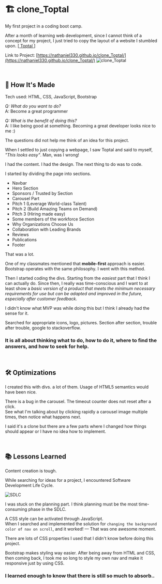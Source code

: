 # 🏗 clone_Toptal
My first project in a coding boot camp. 

After a month of learning web development, since I cannot think of a concept for my project, I just tried to copy the layout of a website I stumbled upon. [[ Toptal ](https://www.toptal.com/)]

Link to Project: [https://nathaniel330.github.io/clone_Toptal/](https://nathaniel330.github.io/clone_Toptal/)
![clone_Toptal](https://user-images.githubusercontent.com/110211889/230150377-ae44c1fd-756a-416c-852a-e119ba7d935b.gif)



<br>


## 🧰 How It's Made
Tech used: HTML, CSS, JavaScript, Bootstrap <br>

_Q: What do you want to do?_ <br>
A: Become a great programmer

_Q: What is the benefit of doing this?_<br>
A: I like being good at something. Becoming a great developer looks nice to me :)

The questions did not help me think of an idea for this project.

When I settled to just copying a webpage, I saw Toptal and said to myself, _"This looks easy"_. Man, was I wrong!

I had the content. I had the design. The next thing to do was to code.

I started by dividing the page into sections.
- Navbar
- Hero Section
- Sponsors / Trusted by Section
- Carousel Part
- Pitch 1 (Leverage World-class Talent)
- Pitch 2 (Build Amazing Teams on Demand)
- Pitch 3 (Hiring made easy)
- Some members of the workforce Section
- Why Organizations Choose Us
- Collaboration with Leading Brands
- Reviews
- Publications
- Footer

That was a lot.

One of my classmates mentioned that **mobile-first** approach is easier. Bootstrap operates with the same philosophy. I went with this method.

Then I started coding the divs. Starting from the _easiest_ part that I think I can actually do. Since then, I really was time-conscious and I want to at least show a _basic version of a product that meets the minimum necessary requirements for use but can be adapted and improved in the future, especially after customer feedback._

I didn't know what MVP was while doing this but I think I already had the sense for it.

Searched for appropriate icons, logo, pictures. Section after section, trouble after trouble, google to stackoverflow.

### It is all about thinking what to do, how to do it, where to find the answers, and how to seek for help.


<br>


## 🛠 Optimizations
I created this with divs. a lot of them. Usage of HTML5 semantics would have been nice.

There is a bug in the carousel. The timeout counter does not reset after a click. <br> 
See what I'm talking about by clicking rapidly a carousel image multiple times, then notice what happens next.

I said it's a clone but there are a few parts where I changed how things should appear or I have no idea how to implement.


<br>


## 📚 Lessons Learned
Content creation is tough.

While searching for ideas for a project, I encountered Software Development Life Cycle.

![SDLC](https://theblogreaders.com/wp-content/uploads/2015/09/sdlc.png)

I was stuck on the planning part. I think planning must be the most time-consuming phase in the SDLC.

A CSS style can be activated through JavaScript. <br>
When I searched and implemented the solution for ```changing the background color of nav on scroll```, and it worked! — That was one awesome moment.

There are lots of CSS properties I used that I didn't know before doing this project.

Bootstrap makes styling way easier. After being away from HTML and CSS, then coming back, I took me so long to style my own nav and make it responsive just by using CSS.

### I learned enough to know that there is still so much to absorb..
